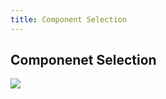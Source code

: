 ```yaml
---
title: Component Selection 
---
```

## Componenet Selection
<img src="./Component%20Selection.png">
